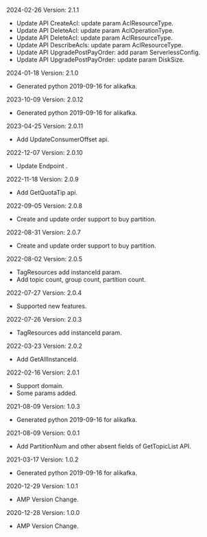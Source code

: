 2024-02-26 Version: 2.1.1
- Update API CreateAcl: update param AclResourceType.
- Update API DeleteAcl: update param AclOperationType.
- Update API DeleteAcl: update param AclResourceType.
- Update API DescribeAcls: update param AclResourceType.
- Update API UpgradePostPayOrder: add param ServerlessConfig.
- Update API UpgradePostPayOrder: update param DiskSize.


2024-01-18 Version: 2.1.0
- Generated python 2019-09-16 for alikafka.

2023-10-09 Version: 2.0.12
- Generated python 2019-09-16 for alikafka.

2023-04-25 Version: 2.0.11
- Add UpdateConsumerOffset api.

2022-12-07 Version: 2.0.10
- Update Endpoint .

2022-11-18 Version: 2.0.9
- Add GetQuotaTip api.

2022-09-05 Version: 2.0.8
- Create and update order support to buy partition.

2022-08-31 Version: 2.0.7
- Create and update order support to buy partition.

2022-08-02 Version: 2.0.5
- TagResources add instanceId param.
- Add topic count, group count, partition count.

2022-07-27 Version: 2.0.4
- Supported new features.

2022-07-26 Version: 2.0.3
- TagResources add instanceId param.

2022-03-23 Version: 2.0.2
- Add GetAllInstanceId.

2022-02-16 Version: 2.0.1
- Support domain.
- Some params added.

2021-08-09 Version: 1.0.3
- Generated python 2019-09-16 for alikafka.

2021-08-09 Version: 0.0.1
- Add PartitionNum and other absent fields of GetTopicList API.

2021-03-17 Version: 1.0.2
- Generated python 2019-09-16 for alikafka.

2020-12-29 Version: 1.0.1
- AMP Version Change.

2020-12-28 Version: 1.0.0
- AMP Version Change.

